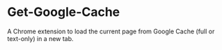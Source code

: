 Get-Google-Cache
================

A Chrome extension to load the current page from Google Cache (full or text-only) in a new tab.